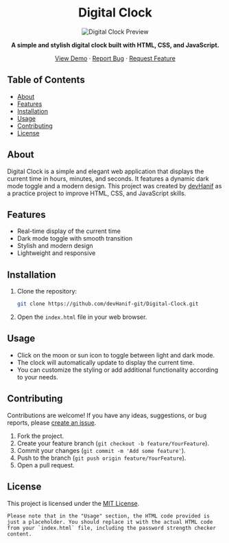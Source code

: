 <h1 align="center">Digital Clock</h1>

<p align="center">
  <img src="./preview.gif" alt="Digital Clock Preview">
</p>

<p align="center">
  <strong>A simple and stylish digital clock built with HTML, CSS, and JavaScript.</strong>
</p>

<p align="center">
  <a href="https://devhanif-git.github.io/Digital-Clock/">View Demo</a>
  ·
  <a href="https://github.com/devHanif-git/Digital-Clock/issues">Report Bug</a>
  ·
  <a href="https://github.com/devHanif-git/Digital-Clock/issues">Request Feature</a>
</p>

## Table of Contents

- [About](#about)
- [Features](#features)
- [Installation](#installation)
- [Usage](#usage)
- [Contributing](#contributing)
- [License](#license)

## About

Digital Clock is a simple and elegant web application that displays the current time in hours, minutes, and seconds. It features a dynamic dark mode toggle and a modern design. This project was created by [devHanif](https://github.com/devHanif-git) as a practice project to improve HTML, CSS, and JavaScript skills.

## Features

- Real-time display of the current time
- Dark mode toggle with smooth transition
- Stylish and modern design
- Lightweight and responsive

## Installation

1. Clone the repository:

   ```bash
   git clone https://github.com/devHanif-git/Digital-Clock.git
   ```

2. Open the `index.html` file in your web browser.

## Usage

- Click on the moon or sun icon to toggle between light and dark mode.
- The clock will automatically update to display the current time.
- You can customize the styling or add additional functionality according to your needs.

## Contributing

Contributions are welcome! If you have any ideas, suggestions, or bug reports, please [create an issue](https://github.com/devHanif-git/Digital-Clock/issues).

1. Fork the project.
2. Create your feature branch (`git checkout -b feature/YourFeature`).
3. Commit your changes (`git commit -m 'Add some feature'`).
4. Push to the branch (`git push origin feature/YourFeature`).
5. Open a pull request.

## License

This project is licensed under the [MIT License](LICENSE).

```
Please note that in the "Usage" section, the HTML code provided is just a placeholder. You should replace it with the actual HTML code from your `index.html` file, including the password strength checker content.
```
